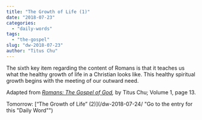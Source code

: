 ```yaml
---
title: "The Growth of Life (1)"
date: "2018-07-23"
categories: 
  - "daily-words"
tags: 
  - "the-gospel"
slug: "dw-2018-07-23"
author: "Titus Chu"
---
```


The sixth key item regarding the content of Romans is that it teaches us what the healthy growth of life in a Christian looks like. This healthy spiritual growth begins with the meeting of our outward need.

Adapted from _[Romans: The Gospel of God](/book-romans/ "Go to the listing for this book"),_ by Titus Chu; Volume 1, page 13.

Tomorrow: [“The Growth of Life” (2)](/dw-2018-07-24/ "Go to the entry for this "Daily Word"")
